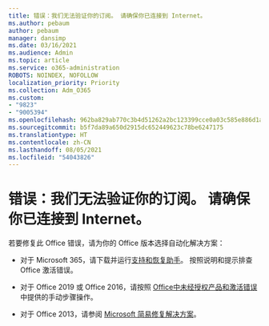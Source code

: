 ```yaml
---
title: 错误：我们无法验证你的订阅。 请确保你已连接到 Internet。
ms.author: pebaum
author: pebaum
manager: dansimp
ms.date: 03/16/2021
ms.audience: Admin
ms.topic: article
ms.service: o365-administration
ROBOTS: NOINDEX, NOFOLLOW
localization_priority: Priority
ms.collection: Adm_O365
ms.custom:
- "9823"
- "9005394"
ms.openlocfilehash: 962ba829ab770c3b4d51262a2bc123399cce0a03c585e886d1aa5701da284c7d
ms.sourcegitcommit: b5f7da89a650d2915dc652449623c78be6247175
ms.translationtype: HT
ms.contentlocale: zh-CN
ms.lasthandoff: 08/05/2021
ms.locfileid: "54043826"
---
```

# <a name="error-we-couldnt-verify-your-subscription-please-make-sure-that-youre-connected-to-the-internet"></a>错误：我们无法验证你的订阅。 请确保你已连接到 Internet。

若要修复此 Office 错误，请为你的 Office 版本选择自动化解决方案：

- 对于 Microsoft 365，请下载并运行[支持和恢复助手](https://aka.ms/SaRA-OfficeActivation-Chat)。 按照说明和提示排查 Office 激活错误。

- 对于 Office 2019 或 Office 2016，请按照 [Office中未经授权产品和激活错误](https://support.microsoft.com/office/0d23d3c0-c19c-4b2f-9845-5344fedc4380#bkmk_fixyourself)中提供的手动步骤操作。

- 对于 Office 2013，请参阅 [Microsoft 简易修复解决方案](https://support.microsoft.com/topic/microsoft-easy-fix-solutions-have-been-discontinued-b0f4b5f9-3b5a-bd9e-d75d-d45e2f12e16c)。